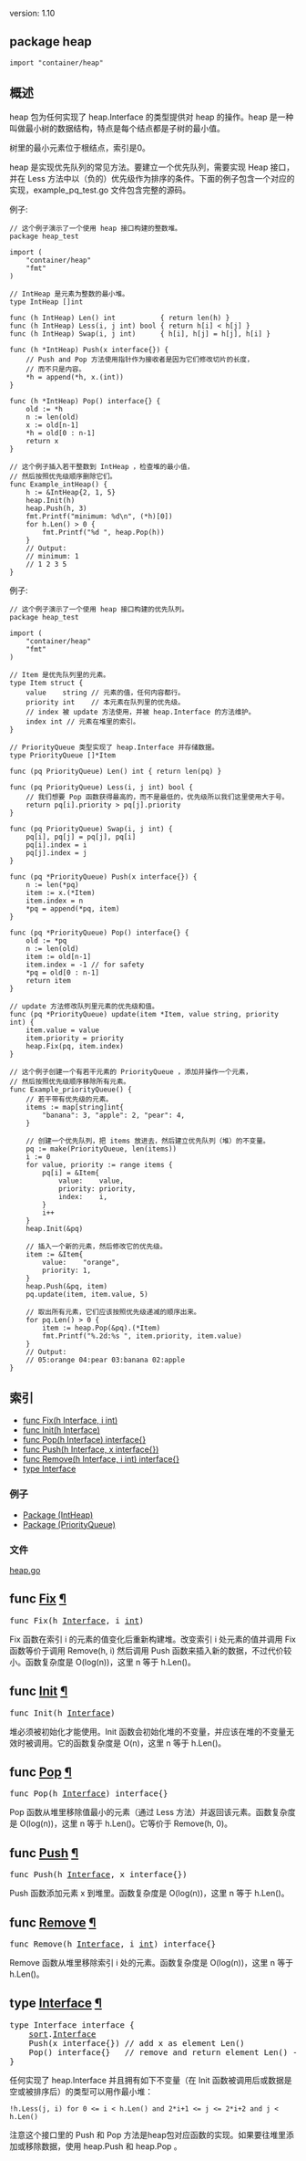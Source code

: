 version: 1.10
## package heap

  `import "container/heap"`

## 概述

heap 包为任何实现了 heap.Interface 的类型提供对 heap 的操作。heap 是一种叫做最小树的数据结构，特点是每个结点都是子树的最小值。

树里的最小元素位于根结点，索引是0。

heap 是实现优先队列的常见方法。要建立一个优先队列，需要实现 Heap 接口，并在 Less 方法中以（负的）优先级作为排序的条件。下面的例子包含一个对应的实现，example_pq_test.go 文件包含完整的源码。

<a id="example_intHeap"></a>
例子:

    // 这个例子演示了一个使用 heap 接口构建的整数堆。
    package heap_test

    import (
        "container/heap"
        "fmt"
    )

    // IntHeap 是元素为整数的最小堆。
    type IntHeap []int

    func (h IntHeap) Len() int           { return len(h) }
    func (h IntHeap) Less(i, j int) bool { return h[i] < h[j] }
    func (h IntHeap) Swap(i, j int)      { h[i], h[j] = h[j], h[i] }

    func (h *IntHeap) Push(x interface{}) {
        // Push and Pop 方法使用指针作为接收者是因为它们修改切片的长度，
        // 而不只是内容。
        *h = append(*h, x.(int))
    }

    func (h *IntHeap) Pop() interface{} {
        old := *h
        n := len(old)
        x := old[n-1]
        *h = old[0 : n-1]
        return x
    }

    // 这个例子插入若干整数到 IntHeap ，检查堆的最小值，
    // 然后按照优先级顺序删除它们。
    func Example_intHeap() {
        h := &IntHeap{2, 1, 5}
        heap.Init(h)
        heap.Push(h, 3)
        fmt.Printf("minimum: %d\n", (*h)[0])
        for h.Len() > 0 {
            fmt.Printf("%d ", heap.Pop(h))
        }
        // Output:
        // minimum: 1
        // 1 2 3 5
    }


<a id="example_priorityQueue"></a>
例子:

    // 这个例子演示了一个使用 heap 接口构建的优先队列。
    package heap_test

    import (
        "container/heap"
        "fmt"
    )

    // Item 是优先队列里的元素。
    type Item struct {
        value    string // 元素的值，任何内容都行。
        priority int    // 本元素在队列里的优先级。
        // index 被 update 方法使用，并被 heap.Interface 的方法维护。
        index int // 元素在堆里的索引。
    }

    // PriorityQueue 类型实现了 heap.Interface 并存储数据。
    type PriorityQueue []*Item

    func (pq PriorityQueue) Len() int { return len(pq) }

    func (pq PriorityQueue) Less(i, j int) bool {
        // 我们想要 Pop 函数获得最高的，而不是最低的，优先级所以我们这里使用大于号。
        return pq[i].priority > pq[j].priority
    }

    func (pq PriorityQueue) Swap(i, j int) {
        pq[i], pq[j] = pq[j], pq[i]
        pq[i].index = i
        pq[j].index = j
    }

    func (pq *PriorityQueue) Push(x interface{}) {
        n := len(*pq)
        item := x.(*Item)
        item.index = n
        *pq = append(*pq, item)
    }

    func (pq *PriorityQueue) Pop() interface{} {
        old := *pq
        n := len(old)
        item := old[n-1]
        item.index = -1 // for safety
        *pq = old[0 : n-1]
        return item
    }

    // update 方法修改队列里元素的优先级和值。
    func (pq *PriorityQueue) update(item *Item, value string, priority int) {
        item.value = value
        item.priority = priority
        heap.Fix(pq, item.index)
    }

    // 这个例子创建一个有若干元素的 PriorityQueue ，添加并操作一个元素，
    // 然后按照优先级顺序移除所有元素。
    func Example_priorityQueue() {
        // 若干带有优先级的元素。
        items := map[string]int{
            "banana": 3, "apple": 2, "pear": 4,
        }

        // 创建一个优先队列，把 items 放进去，然后建立优先队列（堆）的不变量。
        pq := make(PriorityQueue, len(items))
        i := 0
        for value, priority := range items {
            pq[i] = &Item{
                value:    value,
                priority: priority,
                index:    i,
            }
            i++
        }
        heap.Init(&pq)

        // 插入一个新的元素，然后修改它的优先级。
        item := &Item{
            value:    "orange",
            priority: 1,
        }
        heap.Push(&pq, item)
        pq.update(item, item.value, 5)

        // 取出所有元素，它们应该按照优先级递减的顺序出来。
        for pq.Len() > 0 {
            item := heap.Pop(&pq).(*Item)
            fmt.Printf("%.2d:%s ", item.priority, item.value)
        }
        // Output:
        // 05:orange 04:pear 03:banana 02:apple
    }

## 索引

- [func Fix(h Interface, i int)](#Fix)
- [func Init(h Interface)](#Init)
- [func Pop(h Interface) interface{}](#Pop)
- [func Push(h Interface, x interface{})](#Push)
- [func Remove(h Interface, i int) interface{}](#Remove)
- [type Interface](#Interface)

### 例子

- [Package (IntHeap)](#example_intHeap)
- [Package (PriorityQueue)](#example_priorityQueue)

### 文件
 [heap.go](//github.com/golang/go/blob/release-branch.go1.10/src/container/heap/heap.go)

<h2 id="Fix">func <a href="//github.com/golang/go/blob/release-branch.go1.10/src/container/heap/heap.go#L76">Fix</a>
    <a href="#Fix">¶</a></h2>
<pre>func Fix(h <a href="#Interface">Interface</a>, i <a href="/builtin/#int">int</a>)</pre>

Fix 函数在索引 i 的元素的值变化后重新构建堆。改变索引 i 处元素的值并调用 Fix 函数等价于调用 Remove(h, i) 然后调用 Push 函数来插入新的数据，不过代价较小。函数复杂度是 O(log(n))，这里 n 等于 h.Len()。

<h2 id="Init">func <a href="//github.com/golang/go/blob/release-branch.go1.10/src/container/heap/heap.go#L31">Init</a>
    <a href="#Init">¶</a></h2>
<pre>func Init(h <a href="#Interface">Interface</a>)</pre>

堆必须被初始化才能使用。Init 函数会初始化堆的不变量，并应该在堆的不变量无效时被调用。它的函数复杂度是 O(n)，这里 n 等于 h.Len()。

<h2 id="Pop">func <a href="//github.com/golang/go/blob/release-branch.go1.10/src/container/heap/heap.go#L51">Pop</a>
    <a href="#Pop">¶</a></h2>
<pre>func Pop(h <a href="#Interface">Interface</a>) interface{}</pre>

Pop 函数从堆里移除值最小的元素（通过 Less 方法）并返回该元素。函数复杂度是 O(log(n))，这里 n 等于 h.Len()。它等价于 Remove(h, 0)。

<h2 id="Push">func <a href="//github.com/golang/go/blob/release-branch.go1.10/src/container/heap/heap.go#L42">Push</a>
    <a href="#Push">¶</a></h2>
<pre>func Push(h <a href="#Interface">Interface</a>, x interface{})</pre>

Push 函数添加元素 x 到堆里。函数复杂度是 O(log(n))，这里 n 等于 h.Len()。

<h2 id="Remove">func <a href="//github.com/golang/go/blob/release-branch.go1.10/src/container/heap/heap.go#L61">Remove</a>
    <a href="#Remove">¶</a></h2>
<pre>func Remove(h <a href="#Interface">Interface</a>, i <a href="/builtin/#int">int</a>) interface{}</pre>

Remove 函数从堆里移除索引 i 处的元素。函数复杂度是 O(log(n))，这里 n 等于 h.Len()。

<h2 id="Interface">type <a href="//github.com/golang/go/blob/release-branch.go1.10/src/container/heap/heap.go#L20">Interface</a>
    <a href="#Interface">¶</a></h2>
<pre>type Interface interface {
    <a href="/sort/">sort</a>.<a href="/sort/#Interface">Interface</a>
    Push(x interface{}) <span class="comment">// add x as element Len()</span>
    Pop() interface{}   <span class="comment">// remove and return element Len() - 1.</span>
}</pre>

任何实现了 heap.Interface 并且拥有如下不变量（在 Init 函数被调用后或数据是空或被排序后）的类型可以用作最小堆：

    !h.Less(j, i) for 0 <= i < h.Len() and 2*i+1 <= j <= 2*i+2 and j < h.Len()

注意这个接口里的 Push 和 Pop 方法是heap包对应函数的实现。如果要往堆里添加或移除数据，使用 heap.Push 和 heap.Pop 。


